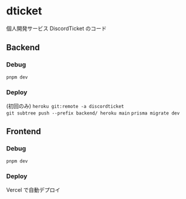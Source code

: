 # dticket

個人開発サービス DiscordTicket のコード

## Backend

### Debug

`pnpm dev`

### Deploy

(初回のみ) `heroku git:remote -a discordticket`  
`git subtree push --prefix backend/ heroku main`
`prisma migrate dev`

## Frontend

### Debug

`pnpm dev`

### Deploy

Vercel で自動デプロイ
